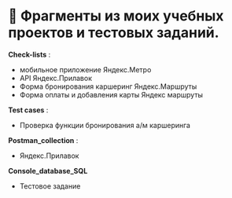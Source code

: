 
# 💬 Фрагменты из моих учебных проектов и тестовых заданий.



 **Check-lists** :
- мобильное приложение Яндекс.Метро
-  API Яндекс.Прилавок
-  Форма бронирования каршеринг Яндекс.Маршруты
-  Форма оплаты и добавления карты Яндекс маршруты
  
  **Test cases** :
- Проверка  функции бронирования а/м каршеринга 

**Postman_collection** :
- Яндекс.Прилавок
  
 **Console_database_SQL**
 - Тестовое задание